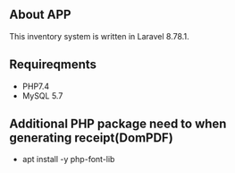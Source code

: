 
## About APP

This inventory system is written in Laravel 8.78.1.

## Requireqments
- PHP7.4
- MySQL 5.7

## Additional PHP package need to when generating receipt(DomPDF)
- apt install -y php-font-lib